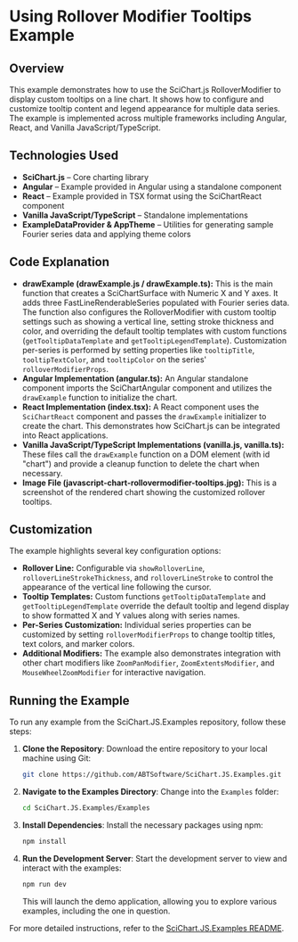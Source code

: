 # Using Rollover Modifier Tooltips Example

## Overview

This example demonstrates how to use the SciChart.js RolloverModifier to display custom tooltips on a line chart. It shows how to configure and customize tooltip content and legend appearance for multiple data series. The example is implemented across multiple frameworks including Angular, React, and Vanilla JavaScript/TypeScript.

## Technologies Used

-   **SciChart.js** – Core charting library
-   **Angular** – Example provided in Angular using a standalone component
-   **React** – Example provided in TSX format using the SciChartReact component
-   **Vanilla JavaScript/TypeScript** – Standalone implementations
-   **ExampleDataProvider & AppTheme** – Utilities for generating sample Fourier series data and applying theme colors

## Code Explanation

-   **drawExample (drawExample.js / drawExample.ts):** This is the main function that creates a SciChartSurface with Numeric X and Y axes. It adds three FastLineRenderableSeries populated with Fourier series data. The function also configures the RolloverModifier with custom tooltip settings such as showing a vertical line, setting stroke thickness and color, and overriding the default tooltip templates with custom functions (`getTooltipDataTemplate` and `getTooltipLegendTemplate`). Customization per-series is performed by setting properties like `tooltipTitle`, `tooltipTextColor`, and `tooltipColor` on the series' `rolloverModifierProps`.
-   **Angular Implementation (angular.ts):** An Angular standalone component imports the SciChartAngular component and utilizes the `drawExample` function to initialize the chart.
-   **React Implementation (index.tsx):** A React component uses the `SciChartReact` component and passes the `drawExample` initializer to create the chart. This demonstrates how SciChart.js can be integrated into React applications.
-   **Vanilla JavaScript/TypeScript Implementations (vanilla.js, vanilla.ts):** These files call the `drawExample` function on a DOM element (with id "chart") and provide a cleanup function to delete the chart when necessary.
-   **Image File (javascript-chart-rollovermodifier-tooltips.jpg):** This is a screenshot of the rendered chart showing the customized rollover tooltips.

## Customization

The example highlights several key configuration options:

-   **Rollover Line:** Configurable via `showRolloverLine`, `rolloverLineStrokeThickness`, and `rolloverLineStroke` to control the appearance of the vertical line following the cursor.
-   **Tooltip Templates:** Custom functions `getTooltipDataTemplate` and `getTooltipLegendTemplate` override the default tooltip and legend display to show formatted X and Y values along with series names.
-   **Per-Series Customization:** Individual series properties can be customized by setting `rolloverModifierProps` to change tooltip titles, text colors, and marker colors.
-   **Additional Modifiers:** The example also demonstrates integration with other chart modifiers like `ZoomPanModifier`, `ZoomExtentsModifier`, and `MouseWheelZoomModifier` for interactive navigation.

## Running the Example

To run any example from the SciChart.JS.Examples repository, follow these steps:

1. **Clone the Repository**: Download the entire repository to your local machine using Git:

    ```bash
    git clone https://github.com/ABTSoftware/SciChart.JS.Examples.git
    ```

2. **Navigate to the Examples Directory**: Change into the `Examples` folder:

    ```bash
    cd SciChart.JS.Examples/Examples
    ```

3. **Install Dependencies**: Install the necessary packages using npm:

    ```bash
    npm install
    ```

4. **Run the Development Server**: Start the development server to view and interact with the examples:

    ```bash
    npm run dev
    ```

    This will launch the demo application, allowing you to explore various examples, including the one in question.

For more detailed instructions, refer to the [SciChart.JS.Examples README](https://github.com/ABTSoftware/SciChart.JS.Examples/blob/master/README.md).
